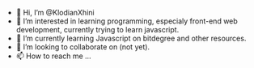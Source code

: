 - 👋 Hi, I’m @KlodianXhini
- 👀 I’m interested in learning programming, especialy front-end web development, currently trying to learn javascript.
- 🌱 I’m currently learning Javascript on bitdegree and other resources.
- 💞️ I’m looking to collaborate on (not yet).
- 📫 How to reach me ...

<!---
KlodianXhini/KlodianXhini is a ✨ special ✨ repository because its `README.md` (this file) appears on your GitHub profile.
You can click the Preview link to take a look at your changes.
--->
